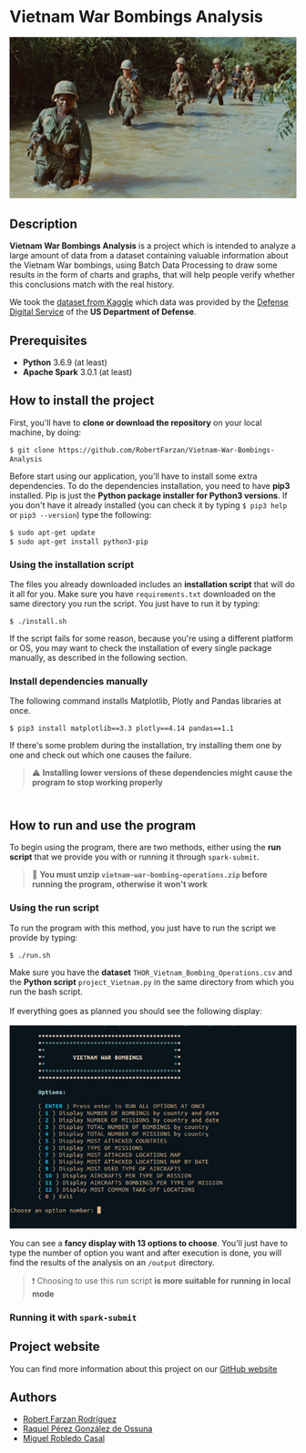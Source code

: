 # Vietnam War Bombings Analysis

![](https://github.com/RobertFarzan/Vietnam-War-Bombings-Analysis/blob/gh-pages/assets/img/header-bg.jpg)

## Description

__Vietnam War Bombings Analysis__ is a project which is intended to analyze a large amount of data from a dataset containing valuable information about the Vietnam War bombings, using Batch Data Processing to draw some results in the form of charts and graphs, that will help people verify whether this conclusions match with the real history.

We took the [dataset from Kaggle](https://www.kaggle.com/usaf/vietnam-war-bombing-operations) which data was provided by the [Defense Digital Service](https://dds.mil/) of the **US Department of Defense**.

## Prerequisites

 - **Python** 3.6.9 (at least)
 - **Apache Spark** 3.0.1 (at least)
 
## How to install the project

First, you'll have to **clone or download the repository** on your local machine, by doing:
```
$ git clone https://github.com/RobertFarzan/Vietnam-War-Bombings-Analysis
```
Before start using our application, you'll have to install some extra dependencies. To do the dependencies installation, you need to have **pip3** installed. Pip is just the **Python package installer for Python3 versions**. If you don't have it already installed (you can check it by typing `$ pip3 help` or `pip3 --version`) type the following:
```
$ sudo apt-get update
$ sudo apt-get install python3-pip
```

### Using the installation script

The files you already downloaded includes an **installation script** that will do it all for you. Make sure you have `requirements.txt` downloaded on the same directory you run the script. You just have to run it by typing:
```
$ ./install.sh
```
If the script fails for some reason, because you're using a different platform or OS, you may want to check the installation of every single package manually, as described in the following section.

### Install dependencies manually

The following command installs Matplotlib, Plotly and Pandas libraries at once.
```
$ pip3 install matplotlib==3.3 plotly==4.14 pandas==1.1
```
If there's some problem during the installation, try installing them one by one and check out which one causes the failure.<br/>

> :warning: **Installing lower versions of these dependencies might cause the program to stop working properly**  

## <br/>How to run and use the program

To begin using the program, there are two methods, either using the **run script** that we provide you with or running it through `spark-submit`.<br/>
> :rotating_light: **You must unzip `vietnam-war-bombing-operations.zip` before running the program, otherwise it won't work** 

### Using the run script

To run the program with this method, you just have to run the script we provide by typing:
```
$ ./run.sh
```

Make sure you have the **dataset** `THOR_Vietnam_Bombing_Operations.csv` and the **Python script** `project_Vietnam.py` in the same directory from which you run the bash script.<br/><br/>
If everything goes as planned you should see the following display:<br/><br/>
![](https://github.com/RobertFarzan/Vietnam-War-Bombings-Analysis/blob/gh-pages/assets/img/program_display.PNG)

You can see a **fancy display with 13 options to choose**. You'll just have to type the number of option you want and after execution is done, you will find the results of the analysis on an `/output` directory.

> :heavy_exclamation_mark: Choosing to use this run script **is more suitable for running in local mode**

### Running it with `spark-submit`


## Project website
You can find more information about this project on our [GitHub website](https://robertfarzan.github.io/Vietnam-War-Bombings-Analysis/)


## Authors
[1]:https://github.com/RobertFarzan
[2]:https://github.com/raquelpgo
[3]:https://github.com/migroble

- [Robert Farzan Rodríguez][1]
- [Raquel Pérez González de Ossuna][2]
- [Miguel Robledo Casal][3]
